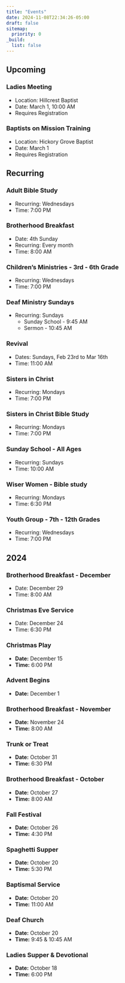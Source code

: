 ```yaml
---
title: "Events"
date: 2024-11-08T22:34:26-05:00
draft: false
sitemap:
  priority: 0
_build:
  list: false
---
```


## Upcoming

### Ladies Meeting

- Location: Hillcrest Baptist
- Date: March 1, 10:00 AM
- Requires Registration

### Baptists on Mission Training

- Location: Hickory Grove Baptist
- Date: March 1
- Requires Registration

## Recurring

### Adult Bible Study

- Recurring: Wednesdays
- Time: 7:00 PM

### Brotherhood Breakfast

- Date: 4th Sunday
- Recurring: Every month
- Time: 8:00 AM

### Children’s Ministries - 3rd - 6th Grade

- Recurring: Wednesdays
- Time: 7:00 PM

### Deaf Ministry Sundays

- Recurring: Sundays
  - Sunday School - 9:45 AM
  - Sermon - 10:45 AM

### Revival

- Dates: Sundays, Feb 23rd to Mar 16th
- Time: 11:00 AM

### Sisters in Christ

- Recurring: Mondays
- Time: 7:00 PM

### Sisters in Christ Bible Study

- Recurring: Mondays
- Time: 7:00 PM

### Sunday School - All Ages

- Recurring: Sundays
- Time: 10:00 AM

### Wiser Women - Bible study

- Recurring: Mondays
- Time: 6:30 PM

### Youth Group - 7th - 12th Grades

- Recurring: Wednesdays
- Time: 7:00 PM

## 2024

### Brotherhood Breakfast - December

- Date: December 29
- Time: 8:00 AM

### Christmas Eve Service

- Date: December 24
- Time: 6:30 PM

### Christmas Play

- **Date:** December 15
- **Time:** 6:00 PM

### Advent Begins

- **Date:** December 1

### Brotherhood Breakfast - November

- **Date:** November 24
- **Time:** 8:00 AM

### Trunk or Treat

- **Date:** October 31
- **Time:** 6:30 PM

### Brotherhood Breakfast - October

- **Date:** October 27
- **Time:** 8:00 AM

### Fall Festival

- **Date:** October 26
- **Time:** 4:30 PM

### Spaghetti Supper

- **Date:** October 20
- **Time:** 5:30 PM

### Baptismal Service

- **Date:** October 20
- **Time:** 11:00 AM

### Deaf Church

- **Date:** October 20
- **Time:** 9:45 & 10:45 AM

### Ladies Supper & Devotional

- **Date:** October 18
- **Time:** 6:00 PM
